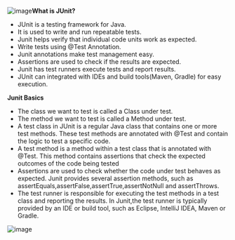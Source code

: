 ![image](https://github.com/user-attachments/assets/790278db-0dd5-4fb0-b2fb-9a1ef56432a7)**What is JUnit?**
  - JUnit is a testing framework for Java.<br />
  - It is used to write and run repeatable tests.<br />
  - Junit helps verify that individual code units work as expected.<br />
  - Write tests using @Test Annotation.<br />
  - Junit annotations make test management easy.<br />
  - Assertions are used to check if the results are expected.<br />
  - Junit has test runners execute tests and report results.<br />
  - JUnit can integrated with IDEs and build tools(Maven, Gradle) for easy execution.<br />

**Junit Basics**
- The class we want to test is called a Class under test.
- The method we want to test is called a Method under test.
- A test class in JUnit is a regular Java class that contains one or more test methods. These test methods are annotated with @Test and contain the 
  logic to test a specific code.
- A test method is a method within a test class that is annotated with @Test. This method contains assertions that check the expected outcomes of the 
  code being tested
- Assertions are used to check whether the code under test behaves as expected. Junit provides several assertion methods, such as 
  assertEquals,assertFalse,assertTrue,assertNotNull and assertThrows.
- The test runner is responsible for executing the test methods in a test class and reporting the results. In Junit,the test runner is typically 
  provided by an IDE or build tool, such as Eclipse, IntelliJ IDEA, Maven or Gradle.

![image](https://github.com/user-attachments/assets/6a51ef0d-17e2-48bf-ba0c-a714c5c732cb)


